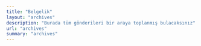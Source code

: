 ```yaml
---
title: "Belgelik"
layout: "archives"
description: "Burada tüm gönderileri bir araya toplanmış bulacaksınız"
url: "archives"
summary: "archives"
---
```

